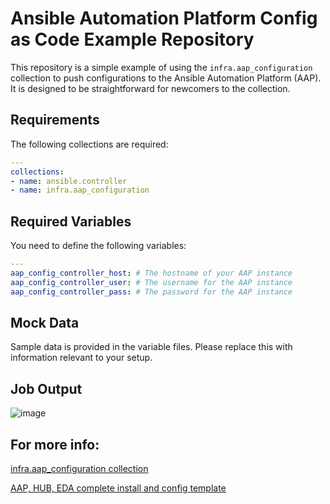 # Ansible Automation Platform Config as Code Example Repository

This repository is a simple example of using the `infra.aap_configuration` collection to push configurations to the Ansible Automation Platform (AAP). It is designed to be straightforward for newcomers to the collection.

## Requirements

The following collections are required:

```yaml
---
collections:
- name: ansible.controller
- name: infra.aap_configuration
```

## Required Variables

You need to define the following variables:

```yaml
---
aap_config_controller_host: # The hostname of your AAP instance
aap_config_controller_user: # The username for the AAP instance
aap_config_controller_pass: # The password for the AAP instance
```

## Mock Data

Sample data is provided in the variable files. Please replace this with information relevant to your setup.

## Job Output
![image](https://github.com/user-attachments/assets/42136f5e-0c91-463d-9c53-e8fa6bdbd74d)

## For more info:
[infra.aap_configuration collection](https://github.com/redhat-cop/infra.aap_configuration)

[AAP, HUB, EDA complete install and config template](https://github.com/redhat-cop/aap_configuration_template)

